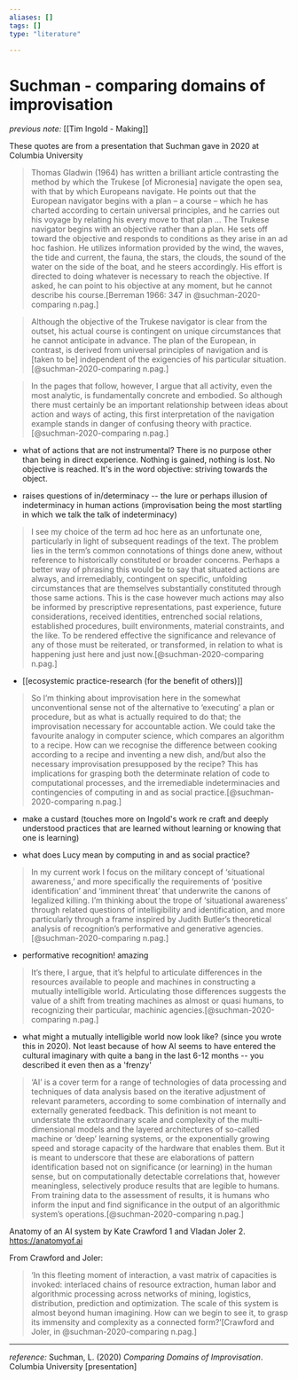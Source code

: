 ```yaml
---
aliases: []
tags: []
type: "literature"

---
```


# Suchman - comparing domains of improvisation 

_previous note:_ [[Tim Ingold - Making]]

These quotes are from a presentation that Suchman gave in 2020 at Columbia University

> Thomas Gladwin (1964) has written a brilliant article contrasting the method by which the Trukese [of Micronesia] navigate the open sea, with that by which Europeans navigate. He points out that the European navigator begins with a plan – a course – which he has charted according to certain universal principles, and he carries out his voyage by relating his every move to that plan … The Trukese navigator begins with an objective rather than a plan. He sets off toward the objective and responds to conditions as they arise in an ad hoc fashion. He utilizes information provided by the wind, the waves, the tide and current, the fauna, the stars, the clouds, the sound of the water on the side of the boat, and he steers accordingly. His effort is directed to doing whatever is necessary to reach the objective. If asked, he can point to his objective at any moment, but he cannot describe his course.[Berreman 1966: 347 in @suchman-2020-comparing n.pag.]


> Although the objective of the Trukese navigator is clear from the outset, his actual course is contingent on unique circumstances that he cannot anticipate in advance. The plan of the European, in contrast, is derived from universal principles of navigation and is [taken to be] independent of the exigencies of his particular situation.[@suchman-2020-comparing n.pag.]

> In the pages that follow, however, I argue that all activity, even the most analytic, is fundamentally concrete and embodied. So although there must certainly be an important relationship between ideas about action and ways of acting, this first interpretation of the navigation example stands in danger of confusing theory with practice.[@suchman-2020-comparing n.pag.]


- what of actions that are not instrumental? There is no purpose other than being in direct experience. Nothing is gained, nothing is lost. No objective is reached. It's in the word objective: striving towards the object. 

- raises questions of in/determinacy -- the lure or perhaps illusion of indeterminacy in human actions (improvisation being the most startling in which we talk the talk of indeterminacy)

> I see my choice of the term ad hoc here as an unfortunate one, particularly in light of subsequent readings of the text. The problem lies in the term’s common connotations of things done anew, without reference to historically constituted or broader concerns. Perhaps a better way of phrasing this would be to say that situated actions are always, and irremediably, contingent on specific, unfolding circumstances that are themselves substantially constituted through those same actions. This is the case however much actions may also be informed by prescriptive representations, past experience, future considerations, received identities, entrenched social relations, established procedures, built environments, material constraints, and the like. To be rendered effective the significance and relevance of any of those must be reiterated, or transformed, in relation to what is happening just here and just now.[@suchman-2020-comparing n.pag.]

- [[ecosystemic practice-research (for the benefit of others)]]

> So I’m thinking about improvisation here in the somewhat unconventional sense not of the alternative to ‘executing’ a plan or procedure, but as what is actually required to do that; the improvisation necessary for accountable action. We could take the favourite analogy in computer science, which compares an algorithm to a recipe. How can we recognise the difference between cooking according to a recipe and inventing a new dish, and/but also the necessary improvisation presupposed by the recipe? This has implications for grasping both the determinate relation of code to computational processes, and the irremediable indeterminacies and contingencies of computing in and as social practice.[@suchman-2020-comparing n.pag.]

- make a custard (touches more on Ingold's work re craft and deeply understood practices that are learned without learning or knowing that one is learning)

- what does Lucy mean by computing in and as social practice? 


> In my current work I focus on the military concept of ‘situational awareness,’ and more specifically the requirements of ‘positive identification’ and ‘imminent threat’ that underwrite the canons of legalized killing. I’m thinking about the trope of ‘situational awareness’ through related questions of intelligibility and identification, and more particularly through a frame inspired by Judith Butler’s theoretical analysis of recognition’s performative and generative agencies.[@suchman-2020-comparing n.pag.] 

- performative recognition! amazing

> It’s there, I argue, that it’s helpful to articulate differences in the resources available to people and machines in constructing a mutually intelligible world.  Articulating those differences suggests the value of a shift from treating machines as almost or quasi humans, to recognizing their particular, machinic agencies.[@suchman-2020-comparing n.pag.]

- what might a mutually intelligible world now look like? (since you wrote this in 2020). Not least because of how AI seems to have entered the cultural imaginary with quite a bang in the last 6-12 months -- you described it even then as a 'frenzy'

> ‘AI’ is a cover term for a range of technologies of data processing and techniques of data analysis based on the iterative adjustment of relevant parameters, according to some combination of internally and externally generated feedback. 
> This definition is not meant to understate the extraordinary scale and complexity of the multi-dimensional models and the layered architectures of so-called machine or ‘deep’ learning systems, or the exponentially growing speed and storage capacity of the hardware that enables them. But it is meant to underscore that these are elaborations of pattern identification based not on significance (or learning) in the human sense, but on computationally detectable correlations that, however meaningless, selectively produce results that are legible to humans. From training data to the assessment of results, it is humans who inform the input and find significance in the output of an algorithmic system’s operations.[@suchman-2020-comparing n.pag.] 

Anatomy of an AI system by Kate Crawford 1 and Vladan Joler 2. https://anatomyof.ai

From Crawford and Joler:

> ‘In this fleeting moment of interaction, a vast matrix of capacities is invoked: interlaced chains of resource extraction, human labor and algorithmic processing across networks of mining, logistics, distribution, prediction and optimization. The scale of this system is almost beyond human imagining. How can we begin to see it, to grasp its immensity and complexity as a connected form?’[Crawford and Joler, in @suchman-2020-comparing n.pag.]

---
_reference:_ Suchman, L. (2020) _Comparing Domains of Improvisation_. Columbia University [presentation]
